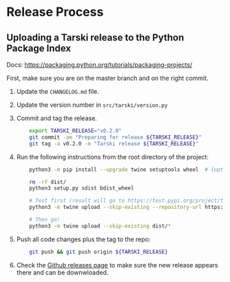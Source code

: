 
# Release Process

## Uploading a Tarski release to the Python Package Index

Docs: <https://packaging.python.org/tutorials/packaging-projects/>

First, make sure you are on the master branch and on the right commit.

1. Update the `CHANGELOG.md` file.
1. Update the version number in `src/tarski/version.py`
1. Commit and tag the release.
    ```bash
        export TARSKI_RELEASE="v0.2.0"
        git commit -am "Preparing for release ${TARSKI_RELEASE}"
        git tag -a v0.2.0 -m "Tarski release ${TARSKI_RELEASE}"
    ```
        
1. Run the following instructions from the root directory of the project:
    ```bash
        python3 -m pip install --upgrade twine setuptools wheel  # (optional)
    
        rm -rf dist/
        python3 setup.py sdist bdist_wheel
    
        # Test first (result will go to https://test.pypi.org/project/tarski/):
        python3 -m twine upload --skip-existing --repository-url https://test.pypi.org/legacy/ dist/*
    
        # Then go!
        python3 -m twine upload --skip-existing dist/*
    ```

1. Push all code changes plus the tag to the repo:
    ```bash
        git push && git push origin ${TARSKI_RELEASE}
    ```

1. Check the [Github releases page](https://github.com/aig-upf/tarski/releases) to make sure the new release appears
   there and can be downwloaded.

